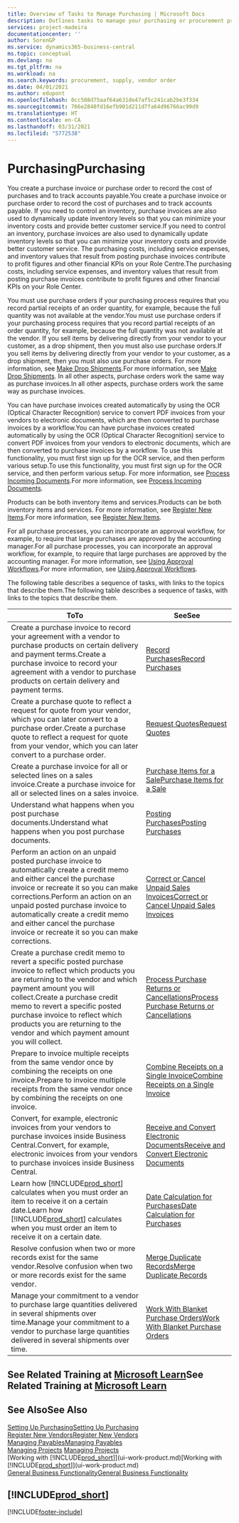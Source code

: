 ```yaml
---
title: Overview of Tasks to Manage Purchasing | Microsoft Docs
description: Outlines tasks to manage your purchasing or procurement processes, including how purchase invoices and purchase orders work.
services: project-madeira
documentationcenter: ''
author: SorenGP
ms.service: dynamics365-business-central
ms.topic: conceptual
ms.devlang: na
ms.tgt_pltfrm: na
ms.workload: na
ms.search.keywords: procurement, supply, vendor order
ms.date: 04/01/2021
ms.author: edupont
ms.openlocfilehash: 0cc508d75aaf64a631de47af5c241cab2be3f334
ms.sourcegitcommit: 766e2840fd16efb901d211d7fa64d96766ac99d9
ms.translationtype: HT
ms.contentlocale: en-CA
ms.lasthandoff: 03/31/2021
ms.locfileid: "5772538"
---
```

# <a name="purchasing"></a><span data-ttu-id="90ef6-103">Purchasing</span><span class="sxs-lookup"><span data-stu-id="90ef6-103">Purchasing</span></span>
<span data-ttu-id="90ef6-104">You create a purchase invoice or purchase order to record the cost of purchases and to track accounts payable.</span><span class="sxs-lookup"><span data-stu-id="90ef6-104">You create a purchase invoice or purchase order to record the cost of purchases and to track accounts payable.</span></span> <span data-ttu-id="90ef6-105">If you need to control an inventory, purchase invoices are also used to dynamically update inventory levels so that you can minimize your inventory costs and provide better customer service.</span><span class="sxs-lookup"><span data-stu-id="90ef6-105">If you need to control an inventory, purchase invoices are also used to dynamically update inventory levels so that you can minimize your inventory costs and provide better customer service.</span></span> <span data-ttu-id="90ef6-106">The purchasing costs, including service expenses, and inventory values that result from posting purchase invoices contribute to profit figures and other financial KPIs on your Role Centre.</span><span class="sxs-lookup"><span data-stu-id="90ef6-106">The purchasing costs, including service expenses, and inventory values that result from posting purchase invoices contribute to profit figures and other financial KPIs on your Role Center.</span></span>

<span data-ttu-id="90ef6-107">You must use purchase orders if your purchasing process requires that you record partial receipts of an order quantity, for example, because the full quantity was not available at the vendor.</span><span class="sxs-lookup"><span data-stu-id="90ef6-107">You must use purchase orders if your purchasing process requires that you record partial receipts of an order quantity, for example, because the full quantity was not available at the vendor.</span></span> <span data-ttu-id="90ef6-108">If you sell items by delivering directly from your vendor to your customer, as a drop shipment, then you must also use purchase orders.</span><span class="sxs-lookup"><span data-stu-id="90ef6-108">If you sell items by delivering directly from your vendor to your customer, as a drop shipment, then you must also use purchase orders.</span></span> <span data-ttu-id="90ef6-109">For more information, see [Make Drop Shipments](sales-how-drop-shipment.md).</span><span class="sxs-lookup"><span data-stu-id="90ef6-109">For more information, see [Make Drop Shipments](sales-how-drop-shipment.md).</span></span> <span data-ttu-id="90ef6-110">In all other aspects, purchase orders work the same way as purchase invoices.</span><span class="sxs-lookup"><span data-stu-id="90ef6-110">In all other aspects, purchase orders work the same way as purchase invoices.</span></span>

<span data-ttu-id="90ef6-111">You can have purchase invoices created automatically by using the OCR (Optical Character Recognition) service to convert PDF invoices from your vendors to electronic documents, which are then converted to purchase invoices by a workflow.</span><span class="sxs-lookup"><span data-stu-id="90ef6-111">You can have purchase invoices created automatically by using the OCR (Optical Character Recognition) service to convert PDF invoices from your vendors to electronic documents, which are then converted to purchase invoices by a workflow.</span></span> <span data-ttu-id="90ef6-112">To use this functionality, you must first sign up for the OCR service, and then perform various setup.</span><span class="sxs-lookup"><span data-stu-id="90ef6-112">To use this functionality, you must first sign up for the OCR service, and then perform various setup.</span></span> <span data-ttu-id="90ef6-113">For more information, see [Process Incoming Documents](across-process-income-documents.md).</span><span class="sxs-lookup"><span data-stu-id="90ef6-113">For more information, see [Process Incoming Documents](across-process-income-documents.md).</span></span>      

<span data-ttu-id="90ef6-114">Products can be both inventory items and services.</span><span class="sxs-lookup"><span data-stu-id="90ef6-114">Products can be both inventory items and services.</span></span> <span data-ttu-id="90ef6-115">For more information, see [Register New Items](inventory-how-register-new-items.md).</span><span class="sxs-lookup"><span data-stu-id="90ef6-115">For more information, see [Register New Items](inventory-how-register-new-items.md).</span></span>

<span data-ttu-id="90ef6-116">For all purchase processes, you can incorporate an approval workflow, for example, to require that large purchases are approved by the accounting manager.</span><span class="sxs-lookup"><span data-stu-id="90ef6-116">For all purchase processes, you can incorporate an approval workflow, for example, to require that large purchases are approved by the accounting manager.</span></span> <span data-ttu-id="90ef6-117">For more information, see [Using Approval Workflows](across-how-use-approval-workflows.md).</span><span class="sxs-lookup"><span data-stu-id="90ef6-117">For more information, see [Using Approval Workflows](across-how-use-approval-workflows.md).</span></span>

<span data-ttu-id="90ef6-118">The following table describes a sequence of tasks, with links to the topics that describe them.</span><span class="sxs-lookup"><span data-stu-id="90ef6-118">The following table describes a sequence of tasks, with links to the topics that describe them.</span></span>

| <span data-ttu-id="90ef6-119">To</span><span class="sxs-lookup"><span data-stu-id="90ef6-119">To</span></span> | <span data-ttu-id="90ef6-120">See</span><span class="sxs-lookup"><span data-stu-id="90ef6-120">See</span></span> |
| --- | --- |
| <span data-ttu-id="90ef6-121">Create a purchase invoice to record your agreement with a vendor to purchase products on certain delivery and payment terms.</span><span class="sxs-lookup"><span data-stu-id="90ef6-121">Create a purchase invoice to record your agreement with a vendor to purchase products on certain delivery and payment terms.</span></span> |[<span data-ttu-id="90ef6-122">Record Purchases</span><span class="sxs-lookup"><span data-stu-id="90ef6-122">Record Purchases</span></span>](purchasing-how-record-purchases.md) |
|<span data-ttu-id="90ef6-123">Create a purchase quote to reflect a request for quote from your vendor, which you can later convert to a purchase order.</span><span class="sxs-lookup"><span data-stu-id="90ef6-123">Create a purchase quote to reflect a request for quote from your vendor, which you can later convert to a purchase order.</span></span>|[<span data-ttu-id="90ef6-124">Request Quotes</span><span class="sxs-lookup"><span data-stu-id="90ef6-124">Request Quotes</span></span>](purchasing-how-request-quotes.md)|
| <span data-ttu-id="90ef6-125">Create a purchase invoice for all or selected lines on a sales invoice.</span><span class="sxs-lookup"><span data-stu-id="90ef6-125">Create a purchase invoice for all or selected lines on a sales invoice.</span></span> |[<span data-ttu-id="90ef6-126">Purchase Items for a Sale</span><span class="sxs-lookup"><span data-stu-id="90ef6-126">Purchase Items for a Sale</span></span>](purchasing-how-purchase-products-sale.md) |
|<span data-ttu-id="90ef6-127">Understand what happens when you post purchase documents.</span><span class="sxs-lookup"><span data-stu-id="90ef6-127">Understand what happens when you post purchase documents.</span></span>|[<span data-ttu-id="90ef6-128">Posting Purchases</span><span class="sxs-lookup"><span data-stu-id="90ef6-128">Posting Purchases</span></span>](ui-post-purchases.md)|
| <span data-ttu-id="90ef6-129">Perform an action on an unpaid posted purchase invoice to automatically create a credit memo and either cancel the purchase invoice or recreate it so you can make corrections.</span><span class="sxs-lookup"><span data-stu-id="90ef6-129">Perform an action on an unpaid posted purchase invoice to automatically create a credit memo and either cancel the purchase invoice or recreate it so you can make corrections.</span></span> |[<span data-ttu-id="90ef6-130">Correct or Cancel Unpaid Sales Invoices</span><span class="sxs-lookup"><span data-stu-id="90ef6-130">Correct or Cancel Unpaid Sales Invoices</span></span>](purchasing-how-correct-cancel-unpaid-purchase-invoices.md) |
| <span data-ttu-id="90ef6-131">Create a purchase credit memo to revert a specific posted purchase invoice to reflect which products you are returning to the vendor and which payment amount you will collect.</span><span class="sxs-lookup"><span data-stu-id="90ef6-131">Create a purchase credit memo to revert a specific posted purchase invoice to reflect which products you are returning to the vendor and which payment amount you will collect.</span></span> |[<span data-ttu-id="90ef6-132">Process Purchase Returns or Cancellations</span><span class="sxs-lookup"><span data-stu-id="90ef6-132">Process Purchase Returns or Cancellations</span></span>](purchasing-how-register-new-vendors.md) |
|<span data-ttu-id="90ef6-133">Prepare to invoice multiple receipts from the same vendor once by combining the receipts on one invoice.</span><span class="sxs-lookup"><span data-stu-id="90ef6-133">Prepare to invoice multiple receipts from the same vendor once by combining the receipts on one invoice.</span></span>|[<span data-ttu-id="90ef6-134">Combine Receipts on a Single Invoice</span><span class="sxs-lookup"><span data-stu-id="90ef6-134">Combine Receipts on a Single Invoice</span></span>](purchasing-how-to-combine-receipts.md)|
|<span data-ttu-id="90ef6-135">Convert, for example, electronic invoices from your vendors to purchase invoices inside Business Central.</span><span class="sxs-lookup"><span data-stu-id="90ef6-135">Convert, for example, electronic invoices from your vendors to purchase invoices inside Business Central.</span></span>|[<span data-ttu-id="90ef6-136">Receive and Convert Electronic Documents</span><span class="sxs-lookup"><span data-stu-id="90ef6-136">Receive and Convert Electronic Documents</span></span>](purchasing-how-to-receive-and-convert-electronic-documents.md)|
| <span data-ttu-id="90ef6-137">Learn how [!INCLUDE[prod_short](includes/prod_short.md)] calculates when you must order an item to receive it on a certain date.</span><span class="sxs-lookup"><span data-stu-id="90ef6-137">Learn how [!INCLUDE[prod_short](includes/prod_short.md)] calculates when you must order an item to receive it on a certain date.</span></span>|[<span data-ttu-id="90ef6-138">Date Calculation for Purchases</span><span class="sxs-lookup"><span data-stu-id="90ef6-138">Date Calculation for Purchases</span></span>](purchasing-date-calculation-for-purchases.md)|
|<span data-ttu-id="90ef6-139">Resolve confusion when two or more records exist for the same vendor.</span><span class="sxs-lookup"><span data-stu-id="90ef6-139">Resolve confusion when two or more records exist for the same vendor.</span></span>|[<span data-ttu-id="90ef6-140">Merge Duplicate Records</span><span class="sxs-lookup"><span data-stu-id="90ef6-140">Merge Duplicate Records</span></span>](sales-how-merge-duplicate-records.md)|
|<span data-ttu-id="90ef6-141">Manage your commitment to a vendor to purchase large quantities delivered in several shipments over time.</span><span class="sxs-lookup"><span data-stu-id="90ef6-141">Manage your commitment to a vendor to purchase large quantities delivered in several shipments over time.</span></span>|[<span data-ttu-id="90ef6-142">Work With Blanket Purchase Orders</span><span class="sxs-lookup"><span data-stu-id="90ef6-142">Work With Blanket Purchase Orders</span></span>](sales-how-to-create-blanket-sales-orders.md)|

## <a name="see-related-training-at-microsoft-learn"></a><span data-ttu-id="90ef6-143">See Related Training at [Microsoft Learn](/learn/paths/purchase-items-services-dynamics-365-business-central/)</span><span class="sxs-lookup"><span data-stu-id="90ef6-143">See Related Training at [Microsoft Learn](/learn/paths/purchase-items-services-dynamics-365-business-central/)</span></span>

## <a name="see-also"></a><span data-ttu-id="90ef6-144">See Also</span><span class="sxs-lookup"><span data-stu-id="90ef6-144">See Also</span></span>
[<span data-ttu-id="90ef6-145">Setting Up Purchasing</span><span class="sxs-lookup"><span data-stu-id="90ef6-145">Setting Up Purchasing</span></span>](purchasing-setup-purchasing.md)  
[<span data-ttu-id="90ef6-146">Register New Vendors</span><span class="sxs-lookup"><span data-stu-id="90ef6-146">Register New Vendors</span></span>](purchasing-how-register-new-vendors.md)  
[<span data-ttu-id="90ef6-147">Managing Payables</span><span class="sxs-lookup"><span data-stu-id="90ef6-147">Managing Payables</span></span>](payables-manage-payables.md)  
<span data-ttu-id="90ef6-148">[Managing Projects](projects-manage-projects.md)  </span><span class="sxs-lookup"><span data-stu-id="90ef6-148">[Managing Projects](projects-manage-projects.md)  </span></span>  
<span data-ttu-id="90ef6-149">[Working with [!INCLUDE[prod_short](includes/prod_short.md)]](ui-work-product.md)</span><span class="sxs-lookup"><span data-stu-id="90ef6-149">[Working with [!INCLUDE[prod_short](includes/prod_short.md)]](ui-work-product.md)</span></span>  
[<span data-ttu-id="90ef6-150">General Business Functionality</span><span class="sxs-lookup"><span data-stu-id="90ef6-150">General Business Functionality</span></span>](ui-across-business-areas.md)

## [!INCLUDE[prod_short](includes/free_trial_md.md)]  


[!INCLUDE[footer-include](includes/footer-banner.md)]